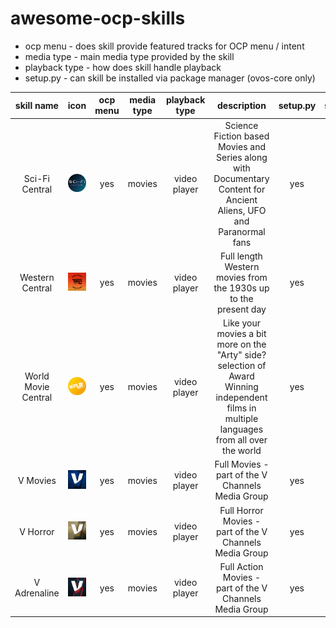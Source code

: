 # awesome-ocp-skills


- ocp menu - does skill provide featured tracks for OCP menu / intent
- media type - main media type provided by the skill
- playback type - how does skill handle playback
- setup.py - can skill be installed via package manager (ovos-core only)


| skill name | icon | ocp menu | media type | playback type | description | setup.py | source | website |
|:---:|:---:|:---:|:---:|:---:|:---:|:---:|:---:|:---:|
| Sci-Fi Central | ![](https://github.com/JarbasSkills/skill-scifi-central/blob/master/ui/scificentral_icon.jpg?raw=true) | yes | movies | video player | Science Fiction based Movies and Series along with Documentary Content for Ancient Aliens, UFO and Paranormal fans | yes | [github](https://github.com/JarbasSkills/skill-scifi-central) | [youtube](https://www.youtube.com/c/SFCentral/about) |
| Western Central | ![](https://github.com/JarbasSkills/skill-western-central/blob/master/ui/westerncentral_icon.jpg?raw=true) | yes | movies | video player | Full length Western movies from the 1930s up to the present day | yes | [github](https://github.com/JarbasSkills/skill-western-central) | [youtube](https://www.youtube.com/c/WesternCentralChannel/about) |
| World Movie Central | ![](https://github.com/JarbasSkills/skill-worldmovie-central/blob/master/ui/worldmoviecentral_icon.jpg?raw=true) | yes | movies | video player | Like your movies a bit more on the "Arty" side? selection of Award Winning independent films in multiple languages from all over the world | yes | [github](https://github.com/JarbasSkills/skill-worldmovie-central) | [youtube](https://www.youtube.com/c/WorldMovieCentral/about) |
| V Movies | ![](https://github.com/JarbasSkills/skill-vmovies/blob/master/ui/vmovies_icon.jpg?raw=true) | yes | movies | video player| Full Movies - part of the V Channels Media Group | yes | [github](https://github.com/JarbasSkills/skill-vmovies) |[youtube](https://www.youtube.com/c/FilmTrailerZone/about) |
| V Horror | ![](https://github.com/JarbasSkills/skill-vhorror/blob/master/ui/vhorror_icon.jpg?raw=true) | yes | movies | video player| Full Horror Movies - part of the V Channels Media Group | yes | [github](https://github.com/JarbasSkills/skill-vadrenaline) |[youtube](https://www.youtube.com/user/LordofTearsMovie/about) |
| V Adrenaline | ![](https://github.com/JarbasSkills/skill-vadrenaline/blob/master/ui/vadrenaline_icon.jpg?raw=true) | yes | movies | video player| Full Action Movies - part of the V Channels Media Group | yes | [github](https://github.com/JarbasSkills/skill-vadrenaline) | [youtube](https://www.youtube.com/c/ViewsterTVMovies/about) |

